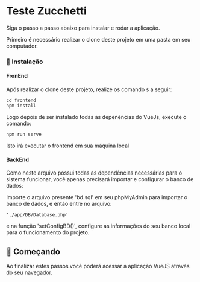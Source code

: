 # Teste Zucchetti

Siga o passo a passo abaixo para instalar e rodar a aplicação.

Primeiro é necessário realizar o clone deste projeto em uma pasta em seu computador.

### 🔧 Instalação

#### FronEnd

Após realizar o clone deste projeto, realize os comando s a seguir:

```
cd frontend
npm install
```

Logo depois de ser instalado todas as depenências do VueJs, execute o comando:

```
npm run serve
```

Isto irá executar o frontend em sua máquina local

#### BackEnd

Como neste arquivo possui todas as dependências necessárias para o sistema funcionar, você apenas precisará importar e configurar o banco de dados:

Importe o arquivo presente 'bd.sql' em seu phpMyAdmin para importar o banco de dados, e então entre no arquivo:

```
'./app/DB/Database.php' 
```

e na função 'setConfigBD()', configure as informações do seu banco local para o funcionamento do projeto.


## 🚀 Começando

Ao finalizar estes passos você poderá acessar a aplicação VueJS através do seu navegador.
